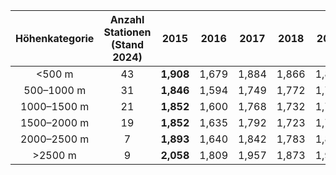 | Höhenkategorie | Anzahl Stationen<br>(Stand 2024) | 2015 | 2016 | 2017 | 2018 | 2019 | 2020 | 2021 | 2022 | 2023 | 2024 |
|:----------------:|:------------------:| :------------------: | :------------------: | :------------------: | :------------------: | :------------------: | :------------------: | :------------------: | :------------------: | :------------------: | :------------------: |
| <500 m | 43 | **1,908** | 1,679 | 1,884 | 1,866 | 1,881 | **1,963** | 1,746 | **2,093** | 1,807 | 1,499 |
| 500–1000 m | 31 | **1,846** | 1,594 | 1,749 | 1,772 | 1,759 | **1,896** | 1,671 | **1,986** | 1,712 | 1,468 |
| 1000–1500 m | 21 | **1,852** | 1,600 | 1,768 | 1,732 | 1,754 | **1,865** | 1,677 | **1,910** | 1,640 | 1,452 |
| 1500–2000 m | 19 | **1,852** | 1,635 | 1,792 | 1,723 | 1,741 | **1,849** | 1,728 | **1,959** | 1,706 | 1,519 |
| 2000–2500 m | 7 | **1,893** | 1,640 | 1,842 | 1,783 | 1,815 | **1,936** | 1,765 | **2,117** | 1,818 | 1,616 |
| >2500 m | 9 | **2,058** | 1,809 | 1,957 | 1,873 | 1,945 | **2,044** | 2,003 | **2,186** | 1,908 | 1,753 |
